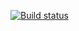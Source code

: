 [![Build status](https://ci.appveyor.com/api/projects/status/vmcmbpfa0mieyyep?svg=true)](https://ci.appveyor.com/project/TataGerasina/postmanecho)

